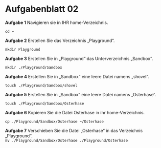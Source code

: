 # Aufgabenblatt 02
**Aufgabe 1**
Navigieren sie in IHR home-Verzeichnis.<br />

`cd ~`

**Aufgabe 2**
Erstellen Sie das Verzeichnis „Playground“.<br />

`mkdir Playground`


**Aufgabe 3**
Erstellen Sie in „Playground“ das Unterverzeichnis „Sandbox“.<br />

`mkdir ./Playground/Sandbox`

**Aufgabe 4**
Erstellen Sie in „Sandbox“ eine leere Datei namens „shovel“.<br />

`touch ./Playground/Sandbox/shovel`


**Aufgabe 5**
Erstellen Sie in „Sandbox“ eine leere Datei namens „Osterhase“.<br />

`touch ./Playground/Sandbox/Osterhase`


**Aufgabe 6**
Kopieren Sie die Datei Osterhase in ihr home-Verzeichnis.<br />

`cp ./Playground/Sandbox/Osterhase ~/Osterhase`

**Aufgabe 7**
Verschieben Sie die Datei „Osterhase“ in das Verzeichnis „Playground“.<br />
`mv ./Playground/Sandbox/Osterhase ./Playground/Osterhase`
